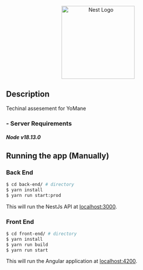 <p align="center">
  <a href="http://nestjs.com/" target="blank"><img src="https://static.wixstatic.com/media/4e30bd_917c1a4b521347b3938f5a1052fbba80~mv2.png/v1/fill/w_572,h_140,al_c,lg_1,q_85,enc_auto/yomane_edited_edited.png" width="200" alt="Nest Logo" /></a>
</p>
 
</p>
  <!--[![Backers on Open Collective](https://opencollective.com/nest/backers/badge.svg)](https://opencollective.com/nest#backer)
  [![Sponsors on Open Collective](https://opencollective.com/nest/sponsors/badge.svg)](https://opencollective.com/nest#sponsor)-->

## Description

Techinal assesement for YoMane

### - Server Requirements
##### Node v18.13.0

## Running the app (Manually)

### Back End
```bash
$ cd back-end/ # directory
$ yarn install
$ yarn run start:prod
```
This will run the NestJs API at [localhost:3000](http://localhost:3000/bitcoin/exchange/zar).

### Front End
```bash
$ cd front-end/ # directory
$ yarn install
$ yarn run build
$ yarn run start
```
This will run the Angular application at [localhost:4200](http://localhost:4200).


